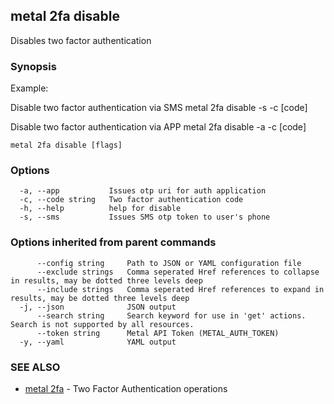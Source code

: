 ## metal 2fa disable

Disables two factor authentication

### Synopsis

Example:

Disable two factor authentication via SMS
metal 2fa disable -s -c [code]

Disable two factor authentication via APP
metal 2fa disable -a -c [code]


```
metal 2fa disable [flags]
```

### Options

```
  -a, --app           Issues otp uri for auth application
  -c, --code string   Two factor authentication code
  -h, --help          help for disable
  -s, --sms           Issues SMS otp token to user's phone
```

### Options inherited from parent commands

```
      --config string     Path to JSON or YAML configuration file
      --exclude strings   Comma seperated Href references to collapse in results, may be dotted three levels deep
      --include strings   Comma seperated Href references to expand in results, may be dotted three levels deep
  -j, --json              JSON output
      --search string     Search keyword for use in 'get' actions. Search is not supported by all resources.
      --token string      Metal API Token (METAL_AUTH_TOKEN)
  -y, --yaml              YAML output
```

### SEE ALSO

* [metal 2fa](metal_2fa.md)	 - Two Factor Authentication operations

